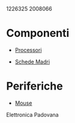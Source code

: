 1226325 2008066

# Componenti

- [Processori](./componenti/processori.md)

- [Schede Madri](./componenti/schede-madri.md)

# Periferiche

- [Mouse](./periferiche/mouse.md)

Elettronica Padovana